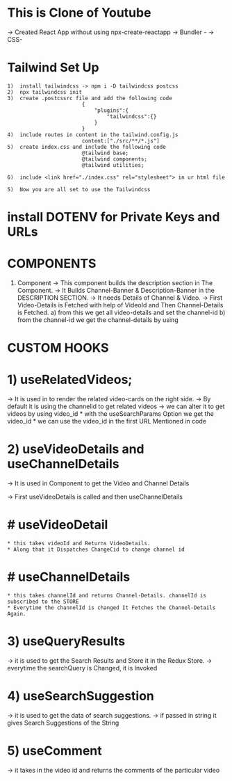 # This is Clone of Youtube
-> Created React App without using npx-create-reactapp
-> Bundler - <Parcel>
-> CSS- <TailwindCSS>

# Tailwind Set Up
    1)  install tailwindcss -> npm i -D tailwindcss postcss
    2)  npx tailwindcss init
    3)  create .postcssrc file and add the following code
                            {
                                "plugins":{
                                    "tailwindcss":{}
                                }
                            }
    4)  include routes in content in the tailwind.config.js
                            content:["./src/**/*.js"]
    5)  create index.css and include the following code
                            @tailwind base;
                            @tailwind components;
                            @tailwind utilities;
    
    6)  include <link href="./index.css" rel="stylesheet"> in ur html file
    
    5)  Now you are all set to use the Tailwindcss



# install DOTENV for Private Keys and URLs


# COMPONENTS

1) <VIDEODESCRPT> Component
-> This component builds the description section in The <MajorWatch> Component.
-> It Builds Channel-Banner & Description-Banner in the DESCRIPTION SECTION.
-> It needs Details of Channel & Video.
-> First Video-Details is Fetched with help of VideoId and Then Channel-Details is Fetched.
    a) <GetVideoDetails> from this we get all video-details and set the channel-id
    b) from the channel-id we get the channel-details by using <GetChannelDetails>


# CUSTOM HOOKS
# 1) useRelatedVideos;
-> It is used in <MinorWatch/> to render the related video-cards on the right side.
-> By default it is using the channelid to get related videos
-> we can alter it to get videos by using video_id
    * with the useSearchParams Option we get the video_id 
    * we can use the video_id in the first URL Mentioned in code

# 2) useVideoDetails and useChannelDetails
-> It is used in <VideoDescrpt> Component to get the Video and Channel Details

-> First useVideoDetails is called and then useChannelDetails
# # useVideoDetail 
    * this takes videoId and Returns VideoDetails.
    * Along that it Dispatches ChangeCid to change channel id
# # useChannelDetails
    * this takes channelId and returns Channel-Details. channelId is subscribed to the STORE
    * Everytime the channelId is changed It Fetches the Channel-Details Again.


# 3) useQueryResults
-> it is used to get the Search Results and Store it in the Redux Store.
-> everytime the searchQuery is Changed, it is Invoked

# 4) useSearchSuggestion
-> it is used to get the data of search suggestions.
-> if passed in string it gives Search Suggestions of the String

# 5) useComment
-> it takes in the video id and returns the comments of the particular video